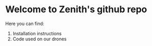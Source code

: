 # Welcome to Zenith's github repo

Here you can find:
1. Installation instructions
2. Code used on our drones
